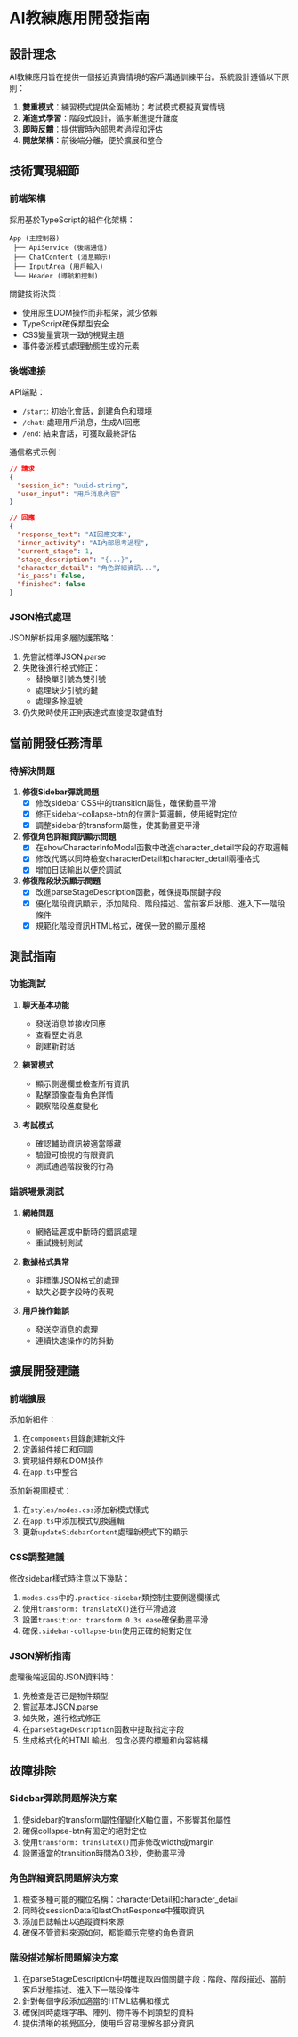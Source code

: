 # AI教練應用開發指南

## 設計理念

AI教練應用旨在提供一個接近真實情境的客戶溝通訓練平台。系統設計遵循以下原則：

1. **雙重模式**：練習模式提供全面輔助；考試模式模擬真實情境
2. **漸進式學習**：階段式設計，循序漸進提升難度
3. **即時反饋**：提供實時內部思考過程和評估
4. **開放架構**：前後端分離，便於擴展和整合

## 技術實現細節

### 前端架構

採用基於TypeScript的組件化架構：

```
App (主控制器)
 ├── ApiService (後端通信)
 ├── ChatContent (消息顯示)
 ├── InputArea (用戶輸入)
 └── Header (導航和控制)
```

關鍵技術決策：
- 使用原生DOM操作而非框架，減少依賴
- TypeScript確保類型安全
- CSS變量實現一致的視覺主題
- 事件委派模式處理動態生成的元素

### 後端連接

API端點：
- `/start`: 初始化會話，創建角色和環境
- `/chat`: 處理用戶消息，生成AI回應
- `/end`: 結束會話，可獲取最終評估

通信格式示例：

```json
// 請求
{
  "session_id": "uuid-string",
  "user_input": "用戶消息內容"
}

// 回應
{
  "response_text": "AI回應文本",
  "inner_activity": "AI內部思考過程",
  "current_stage": 1,
  "stage_description": "{...}",
  "character_detail": "角色詳細資訊...",
  "is_pass": false,
  "finished": false
}
```

### JSON格式處理

JSON解析採用多層防護策略：
1. 先嘗試標準JSON.parse
2. 失敗後進行格式修正：
   - 替換單引號為雙引號
   - 處理缺少引號的鍵
   - 處理多餘逗號
3. 仍失敗時使用正則表達式直接提取鍵值對

## 當前開發任務清單

### 待解決問題

1. **修復Sidebar彈跳問題**
   - [x] 修改sidebar CSS中的transition屬性，確保動畫平滑
   - [x] 修正sidebar-collapse-btn的位置計算邏輯，使用絕對定位
   - [x] 調整sidebar的transform屬性，使其動畫更平滑

2. **修復角色詳細資訊顯示問題**
   - [x] 在showCharacterInfoModal函數中改進character_detail字段的存取邏輯
   - [x] 修改代碼以同時檢查characterDetail和character_detail兩種格式
   - [x] 增加日誌輸出以便於調試

3. **修復階段狀況顯示問題**
   - [x] 改進parseStageDescription函數，確保提取關鍵字段
   - [x] 優化階段資訊顯示，添加階段、階段描述、當前客戶狀態、進入下一階段條件
   - [x] 規範化階段資訊HTML格式，確保一致的顯示風格

## 測試指南

### 功能測試

1. **聊天基本功能**
   - 發送消息並接收回應
   - 查看歷史消息
   - 創建新對話

2. **練習模式**
   - 顯示側邊欄並檢查所有資訊
   - 點擊頭像查看角色詳情
   - 觀察階段進度變化

3. **考試模式**
   - 確認輔助資訊被適當隱藏
   - 驗證可檢視的有限資訊
   - 測試通過階段後的行為

### 錯誤場景測試

1. **網絡問題**
   - 網絡延遲或中斷時的錯誤處理
   - 重試機制測試

2. **數據格式異常**
   - 非標準JSON格式的處理
   - 缺失必要字段時的表現

3. **用戶操作錯誤**
   - 發送空消息的處理
   - 連續快速操作的防抖動

## 擴展開發建議

### 前端擴展

添加新組件：
1. 在`components`目錄創建新文件
2. 定義組件接口和回調
3. 實現組件類和DOM操作
4. 在`app.ts`中整合

添加新視圖模式：
1. 在`styles/modes.css`添加新模式樣式
2. 在`app.ts`中添加模式切換邏輯
3. 更新`updateSidebarContent`處理新模式下的顯示

### CSS調整建議

修改sidebar樣式時注意以下幾點：
1. `modes.css`中的`.practice-sidebar`類控制主要側邊欄樣式
2. 使用`transform: translateX()`進行平滑過渡
3. 設置`transition: transform 0.3s ease`確保動畫平滑
4. 確保`.sidebar-collapse-btn`使用正確的絕對定位

### JSON解析指南

處理後端返回的JSON資料時：
1. 先檢查是否已是物件類型
2. 嘗試基本JSON.parse
3. 如失敗，進行格式修正
4. 在`parseStageDescription`函數中提取指定字段
5. 生成格式化的HTML輸出，包含必要的標題和內容結構

## 故障排除

### Sidebar彈跳問題解決方案
1. 使sidebar的transform屬性僅變化X軸位置，不影響其他屬性
2. 確保collapse-btn有固定的絕對定位
3. 使用`transform: translateX()`而非修改width或margin
4. 設置適當的transition時間為0.3秒，使動畫平滑

### 角色詳細資訊問題解決方案
1. 檢查多種可能的欄位名稱：characterDetail和character_detail
2. 同時從sessionData和lastChatResponse中獲取資訊
3. 添加日誌輸出以追蹤資料來源
4. 確保不管資料來源如何，都能顯示完整的角色資訊

### 階段描述解析問題解決方案
1. 在parseStageDescription中明確提取四個關鍵字段：階段、階段描述、當前客戶狀態描述、進入下一階段條件
2. 針對每個字段添加適當的HTML結構和樣式
3. 確保同時處理字串、陣列、物件等不同類型的資料
4. 提供清晰的視覺區分，使用戶容易理解各部分資訊